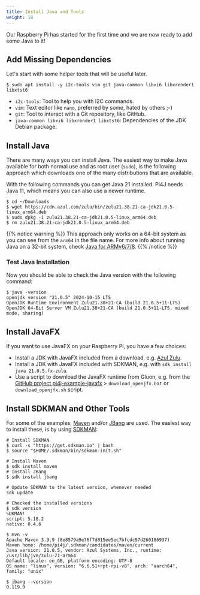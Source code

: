 ```yaml
---
title: Install Java and Tools
weight: 18
---
```


Our Raspberry Pi has started for the first time and we are now ready to add some Java to it!

## Add Missing Dependencies

Let's start with some helper tools that will be useful later.

```shell
$ sudo apt install -y i2c-tools vim git java-common libxi6 libxrender1 libxtst6
```

* `i2c-tools`: Tool to help you with I2C commands.
* `vim`: Text editor like `nano`, preferred by some, hated by others ;-) 
* `git`: Tool to interact with a Git repository, like GitHub.
* `java-common libxi6 libxrender1 libxtst6`: Dependencies of the JDK Debian package.

## Install Java

There are many ways you can install Java. The easiest way to make Java available for both normal use and as root user (`sudo`), is the following approach which downloads one of the many distributions that are available. 

With the following commands you can get Java 21 installed. Pi4J needs Java 11, which means you can also use a newer runtime.

```shell
$ cd ~/Downloads
$ wget https://cdn.azul.com/zulu/bin/zulu21.38.21-ca-jdk21.0.5-linux_arm64.deb
$ sudo dpkg -i zulu21.38.21-ca-jdk21.0.5-linux_arm64.deb
$ rm zulu21.38.21-ca-jdk21.0.5-linux_arm64.deb
```

{{% notice warning %}}
This approach only works on a 64-bit system as you can see from the `arm64` in the file name. For more info about running Java on a 32-bit system, check [Java for ARMv6/7/8](/documentation/java-for-arm/).
{{% /notice %}}

### Test Java Installation

Now you should be able to check the Java version with the following command:

```shell
$ java -version
openjdk version "21.0.5" 2024-10-15 LTS
OpenJDK Runtime Environment Zulu21.38+21-CA (build 21.0.5+11-LTS)
OpenJDK 64-Bit Server VM Zulu21.38+21-CA (build 21.0.5+11-LTS, mixed mode, sharing)
```

## Install JavaFX

If you want to use JavaFX on your Raspberry Pi, you have a few choices:

* Install a JDK with JavaFX included from a download, e.g. [Azul Zulu](https://www.azul.com/downloads/?version=java-21-lts&os=debian&package=jdk-fx#zulu).
* Install a JDK with JavaFX included with SDKMAN, e.g. with `sdk install java 21.0.5.fx-zulu`.
* Use a script to download the JavaFX runtime from Gluon, e.g. from the [GitHub project pi4j-example-javafx](https://github.com/Pi4J/pi4j-example-javafx/tree/main) > `download_openjfx.bat` or `download_openjfx.sh` script.

## Install SDKMAN and Other Tools

For some of the examples, [Maven](https://maven.apache.org/) and/or [JBang](https://www.jbang.dev/) are used. The easiest way to install these, is by using [SDKMAN](https://sdkman.io/):

```shell
# Install SDKMAN
$ curl -s "https://get.sdkman.io" | bash
$ source "$HOME/.sdkman/bin/sdkman-init.sh"

# Install Maven
$ sdk install maven
# Install JBang
$ sdk install jbang

# Update SDKMAN to the latest version, whenever needed
sdk update

# Checked the installed versions
$ sdk version
SDKMAN!
script: 5.18.2
native: 0.4.6

$ mvn -v
Apache Maven 3.9.9 (8e8579a9e76f7d015ee5ec7bfcdc97d260186937)
Maven home: /home/pi4j/.sdkman/candidates/maven/current
Java version: 21.0.5, vendor: Azul Systems, Inc., runtime: /usr/lib/jvm/zulu-21-arm64
Default locale: en_GB, platform encoding: UTF-8
OS name: "linux", version: "6.6.51+rpt-rpi-v8", arch: "aarch64", family: "unix"

$ jbang --version
0.119.0
```

